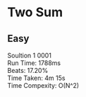 Two Sum
=========
Easy
----------
Soultion 1 0001  
Run Time: 1788ms  
Beats: 17.20%  
Time Taken: 4m 15s  
Time Compexity: O(N^2)  
